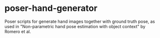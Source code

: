 poser-hand-generator
====================

Poser scripts for generate hand images together with ground truth pose, as used in "Non-parametric hand pose estimation with object context" by Romero et al.
